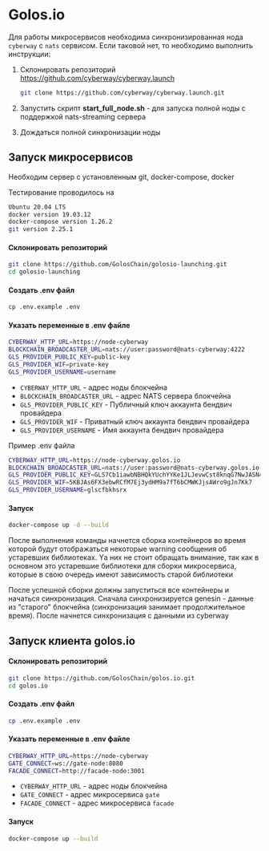 # Golos.io

Для работы микросервисов необходима синхронизированная нода `cyberway` c `nats` сервисом. Если таковой нет, то необходимо выполнить инструкции:

1. Склонировать репозиторий https://github.com/cyberway/cyberway.launch

    ```bash
    git clone https://github.com/cyberway/cyberway.launch.git
    ```

2. Запустить скрипт **start_full_node.sh** - для запуска полной ноды с поддержкой nats-streaming сервера

3. Дождаться полной синхронизации ноды

## Запуск микросервисов

Необходим сервер с установленным git, docker-compose, docker

Тестирование проводилось на

```bash
Ubuntu 20.04 LTS
docker version 19.03.12
docker-compose version 1.26.2
git version 2.25.1
```

#### Склонировать репозиторий

```bash
git clone https://github.com/GolosChain/golosio-launching.git
cd golosio-launching
```

#### Создать .env файл

```bash
cp .env.example .env
```

#### Указать переменные в .env файле

```bash
CYBERWAY_HTTP_URL=https://node-cyberway
BLOCKCHAIN_BROADCASTER_URL=nats://user:password@nats-cyberway:4222
GLS_PROVIDER_PUBLIC_KEY=public-key
GLS_PROVIDER_WIF=private-key
GLS_PROVIDER_USERNAME=username
```

-   `CYBERWAY_HTTP_URL` - адрес ноды блокчейна
-   `BLOCKCHAIN_BROADCASTER_URL` - адрес NATS сервера блокчейна
-   `GLS_PROVIDER_PUBLIC_KEY` - Публичный ключ аккаунта бендвич провайдера
-   `GLS_PROVIDER_WIF` - Приватный ключ аккаунта бендвич провайдера
-   `GLS_PROVIDER_USERNAME` - Имя аккаунта бендвич провайдера

Пример .env файла

```bash
CYBERWAY_HTTP_URL=https://node-cyberway.golos.io
BLOCKCHAIN_BROADCASTER_URL=nats://user:password@nats-cyberway.golos.io:4222
GLS_PROVIDER_PUBLIC_KEY=GLS7Cb1iawbNBHQkYUchYYKe1JLJevwCst8knqG7NwJASN4w3KNNr
GLS_PROVIDER_WIF=5KBJAs6FX3ebwRCfM7Ej3ydHM9a7fT6bCMWKJjsAWro9gJn7Kk7
GLS_PROVIDER_USERNAME=glscfbkhsrx
```

#### Запуск

```bash
docker-compose up -d --build
```

После выполнения команды начнется сборка контейнеров во время которой будут отображаться некоторые warning сообщения об устаревших библиотеках. Yа них не стоит обращать внимание, так как в основном это устаревшие библиотеки для сборки микросервиса, которые в свою очередь имеют зависимость старой библиотеки

После успешной сборки должны запуститься все контейнеры и начаться синхронизация.
Сначала синхронизируется genesin - данные из "старого" блокчейна (синхронизация занимает продолжительное время). После начнется синхронизация с данными из cyberway

## Запуск клиента golos.io

#### Склонировать репозиторий

```bash
git clone https://github.com/GolosChain/golos.io.git
cd golos.io
```

#### Создать .env файл

```bash
cp .env.example .env
```

#### Указать переменные в .env файле

```bash
CYBERWAY_HTTP_URL=https://node-cyberway
GATE_CONNECT=ws://gate-node:8080
FACADE_CONNECT=http://facade-node:3001
```

-   `CYBERWAY_HTTP_URL` - адрес ноды блокчейна
-   `GATE_CONNECT` - адрес микросервиса `gate`
-   `FACADE_CONNECT` - адрес микросервиса `facade`

#### Запуск

```bash
docker-compose up --build
```
